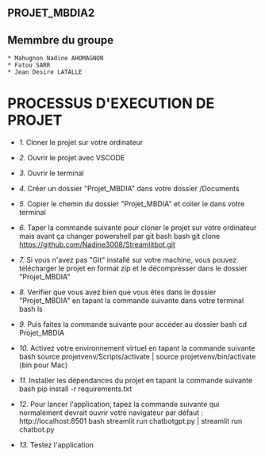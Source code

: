 ## PROJET_MBDIA2

## Memmbre du groupe
    * Mahugnon Nadine AHOMAGNON
    * Fatou SARR
    * Jean Desire LATALLE

# PROCESSUS D'EXECUTION DE PROJET


- *1.* Cloner le projet sur votre ordinateur

- *2.* Ouvrir le projet avec VSCODE

- *3.* Ouvrir le terminal 

- *4.* Créer un dossier "Projet_MBDIA" dans votre dossier /Documents

- *5.* Copier le chemin du dossier "Projet_MBDIA" et coller le dans votre terminal

- *6.*  Taper la commande suivante pour cloner le projet sur votre ordinateur mais avant ça changer powershell par  git bash
bash
git clone https://github.com/Nadine3008/Streamlitbot.git


- *7.* Si vous n'avez pas "Git" installé sur votre machine, vous pouvez télécharger le projet en format zip et le décompresser dans le dossier "Projet_MBDIA"

- *8.* Verifier que vous avez bien que vous êtes dans le dossier "Projet_MBDIA" en tapant la commande suivante dans votre terminal
bash
ls


- *9.* Puis faites la commande suivante pour accéder au dossier
bash
cd Projet_MBDIA


- *10.* Activez votre environnement virtuel en tapant la commande suivante
bash
source projetvenv/Scripts/activate | source projetvenv/bin/activate (bin pour Mac)


- *11.* Installer les dépendances du projet en tapant la commande suivante
bash
pip install -r requirements.txt


- *12.* Pour lancer l'application, tapez la commande suivante qui normalement devrait ouvrir votre navigateur par défaut : http://localhost:8501
bash
streamlit run chatbotgpt.py | streamlit run chatbot.py


- *13.* Testez l'application
